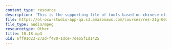 ```yaml
---
content_type: resource
description: 'This is the supporting file of tools based on chinese etiquette. '
file: https://ol-ocw-studio-app-qa.s3.amazonaws.com/courses/res-21g-003-learning-chinese-a-foundation-course-in-mandarin-spring-2011/6ff91d23272df4801dce7de65f1d1425_10.18.mp3
file_type: audio/mpeg
resourcetype: Other
title: 10.18.mp3
uid: 6ff91d23-272d-f480-1dce-7de65f1d1425
---
```

